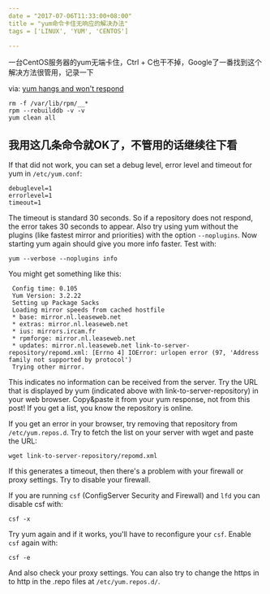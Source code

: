 ```yaml
---
date = "2017-07-06T11:33:00+08:00"
title = "yum命令卡住无响应的解决办法"
tags = ['LINUX', 'YUM', 'CENTOS']

---
```


一台CentOS服务器的yum无端卡住，Ctrl + C也干不掉，Google了一番找到这个解决方法很管用，记录一下

via: [yum hangs and won't respond](https://superuser.com/questions/384963/yum-hangs-and-wont-respond)

```shell
rm -f /var/lib/rpm/__*
rpm --rebuilddb -v -v   
yum clean all
```

我用这几条命令就OK了，不管用的话继续往下看
---

If that did not work, you can set a debug level, error level and timeout for yum in `/etc/yum.conf`:

```
debuglevel=1
errorlevel=1
timeout=1

```

The timeout is standard 30 seconds. So if a repository does not respond, the error takes 30 seconds to appear. Also try using yum without the plugins (like fastest mirror and priorities) with the option `--noplugins`. Now starting yum again should give you more info faster. Test with:

```
yum --verbose --noplugins info

```

You might get something like this:

```
 Config time: 0.105
 Yum Version: 3.2.22
 Setting up Package Sacks
 Loading mirror speeds from cached hostfile
 * base: mirror.nl.leaseweb.net
 * extras: mirror.nl.leaseweb.net
 * ius: mirrors.ircam.fr
 * rpmforge: mirror.nl.leaseweb.net
 * updates: mirror.nl.leaseweb.net link-to-server-repository/repomd.xml: [Errno 4] IOError: urlopen error (97, 'Address family not supported by protocol') 
 Trying other mirror.

```

This indicates no information can be received from the server. Try the URL that is displayed by yum (indicated above with link-to-server-repository) in your web browser. Copy&paste it from your yum response, not from this post! If you get a list, you know the repository is online.

If you get an error in your browser, try removing that repository from `/etc/yum.repos.d`. Try to fetch the list on your server with wget and paste the URL:

```
wget link-to-server-repository/repomd.xml

```

If this generates a timeout, then there's a problem with your firewall or proxy settings. Try to disable your firewall.

If you are running `csf` (ConfigServer Security and Firewall) and `lfd` you can disable csf with:

```
csf -x

```

Try yum again and if it works, you'll have to reconfigure your `csf`. Enable `csf` again with:

```
csf -e

```

And also check your proxy settings. You can also try to change the https in to http in the .repo files at `/etc/yum.repos.d/`.